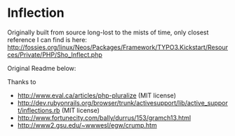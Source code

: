 Inflection
==========

Originally built from source long-lost to the mists of time, only closest reference I can find is here: http://fossies.org/linux/Neos/Packages/Framework/TYPO3.Kickstart/Resources/Private/PHP/Sho_Inflect.php

Original Readme below:

Thanks to 
 * http://www.eval.ca/articles/php-pluralize (MIT license)
 * http://dev.rubyonrails.org/browser/trunk/activesupport/lib/active_support/inflections.rb (MIT license)
 * http://www.fortunecity.com/bally/durrus/153/gramch13.html
 * http://www2.gsu.edu/~wwwesl/egw/crump.htm
